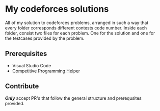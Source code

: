 # My codeforces solutions

All of my solution to codeforces problems, arranged in such a way that every folder corresponds different contests code number.
Inside each folder, consist two files for each problem. One for the solution and one for the testcases provided by the problem.

## Prerequisites

* Visual Studio Code
* [Competitive Programming Helper](https://marketplace.visualstudio.com/items?itemName=DivyanshuAgrawal.competitive-programming-helper)

## Contribute

***Only*** accept PR's that follow the general structure and prerequsites provided.
